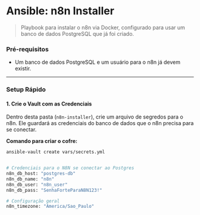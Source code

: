 # Ansible: n8n Installer

> Playbook para instalar o n8n via Docker, configurado para usar um banco de dados PostgreSQL que já foi criado.

### Pré-requisitos
* Um banco de dados PostgreSQL e um usuário para o n8n já devem existir.

---

### Setup Rápido

#### 1. Crie o Vault com as Credenciais

Dentro desta pasta (`n8n-installer`), crie um arquivo de segredos para o n8n. Ele guardará as credenciais do banco de dados que o n8n precisa para se conectar.

**Comando para criar o cofre:**
```bash
ansible-vault create vars/secrets.yml


# Credenciais para o N8N se conectar ao Postgres
n8n_db_host: "postgres-db"
n8n_db_name: "n8n"
n8n_db_user: "n8n_user"
n8n_db_pass: "SenhaForteParaN8N123!"

# Configuração geral
n8n_timezone: "America/Sao_Paulo"